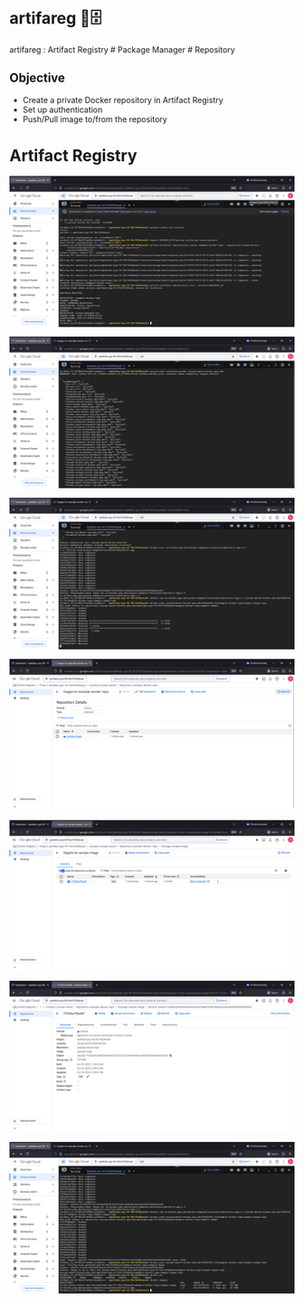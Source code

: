 # artifareg 🦕🗄️
artifareg :  Artifact Registry # Package Manager # Repository


## Objective

- Create a private Docker repository in Artifact Registry
- Set up authentication
- Push/Pull image to/from the repository


# Artifact Registry

![artifareg001.png](./media/artifareg001.png)

![artifareg002.png](./media/artifareg002.png)

![artifareg003.png](./media/artifareg003.png)

![artifareg004.png](./media/artifareg004.png)

![artifareg005.png](./media/artifareg005.png)

![artifareg006.png](./media/artifareg006.png)

![artifareg007.png](./media/artifareg007.png)

